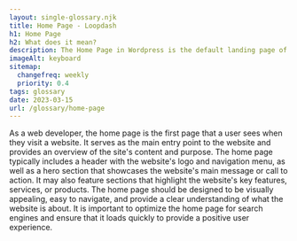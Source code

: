 ```yaml
--- 
layout: single-glossary.njk
title: Home Page - Loopdash
h1: Home Page
h2: What does it mean?
description: The Home Page in Wordpress is the default landing page of a website that displays a combination of static and dynamic content, including posts, pages, widgets, and menus, designed to provide visitors with an overview of the site's purpose and structure.
imageAlt: keyboard
sitemap:
  changefreq: weekly
  priority: 0.4
tags: glossary
date: 2023-03-15
url: /glossary/home-page
---
```


As a web developer, the home page is the first page that a user sees when they visit a website. It serves as the main entry point to the website and provides an overview of the site's content and purpose. The home page typically includes a header with the website's logo and navigation menu, as well as a hero section that showcases the website's main message or call to action. It may also feature sections that highlight the website's key features, services, or products. The home page should be designed to be visually appealing, easy to navigate, and provide a clear understanding of what the website is about. It is important to optimize the home page for search engines and ensure that it loads quickly to provide a positive user experience.
